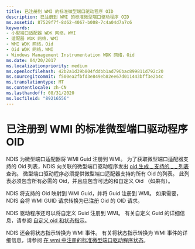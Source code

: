 ```yaml
---
title: 已注册到 WMI 的标准微型端口驱动程序 OID
description: 已注册到 WMI 的标准微型端口驱动程序 OID
ms.assetid: 87529f7f-8d62-4067-b008-7c4a04d7a7c6
keywords:
- 小型端口适配器 WDK 网络，WMI
- 适配器 WDK 网络，WMI
- WMI WDK 网络，Oid
- Oid WDK 网络，WMI
- Windows Management Instrumentation WDK 网络，Oid
ms.date: 04/20/2017
ms.localizationpriority: medium
ms.openlocfilehash: 42b2a1d39b804fddbb1ad796bac899811d792c20
ms.sourcegitcommit: f500ea2fbfd3e849eb82ee67d011443bff3e2b4c
ms.translationtype: MT
ms.contentlocale: zh-CN
ms.lasthandoff: 08/31/2020
ms.locfileid: "89216556"
---
```

# <a name="standard-miniport-driver-oids-registered-with-wmi"></a>已注册到 WMI 的标准微型端口驱动程序 OID





NDIS 为微型端口适配器将 WMI Guid 注册到 WMI。 为了获取微型端口适配器支持的 Oid 列表，NDIS 向关联的微型端口驱动程序发出 [oid 生成 \_ 支持的 \_ \_ 列表](./oid-gen-supported-list.md) 查询。 微型端口驱动程序必须提供微型端口适配器支持的所有 Oid 的列表。 此列表必须包含所有必需的 Oid，并且应包含可选的和自定义 Oid （如果有）。

NDIS 将支持的 Oid 映射到 WMI Guid，并将 Guid 注册到 WMI。 如果需要，NDIS 会将 WMI GUID 请求转换为已注册 Oid 的 OID 请求。

NDIS 驱动程序还可以将自定义 Guid 注册到 WMI。 有关自定义 Guid 的详细信息，请参阅 [自定义 oid 和状态指示](customized-oids-and-status-indications.md)。

NDIS 还会将状态指示转换为 WMI 事件。 有关将状态指示转换为 WMI 事件的详细信息，请参阅 [在 wmi 中注册的标准微型端口驱动程序状态](standard-miniport-driver-status-indications-registered-with-wmi.md)。

 

